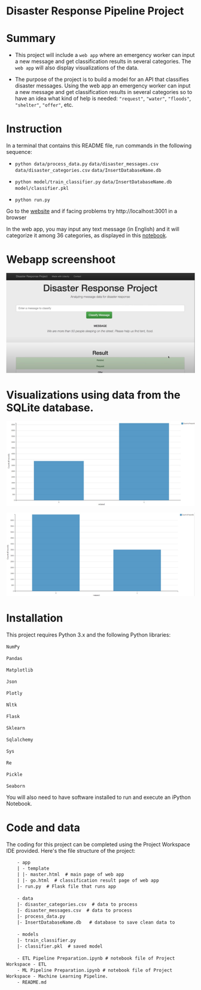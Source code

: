 # Disaster Response Pipeline Project
# Summary
- This project will include a `web app` where an emergency worker can input a new message and get classification results in several categories. The `web app` will also display visualizations of the data. 

- The purpose of the project is to build a model for an API that classifies disaster messages. Using the web app an emergency worker can input a new message and get classification results in several categories so to have an idea what kind of help is needed: `"request"`, `"water"`, `"floods"`, `"shelter"`, `"offer"`, etc.

# Instruction
In a terminal that contains this README file, run commands in the following sequence:

- `python data/process_data.py` `data/disaster_messages.csv` `data/disaster_categories.csv` `data/InsertDatabaseName.db`
    
- `python model/train_classifier.py` `data/InsertDatabaseName.db` `model/classifier.pkl`

- `python run.py`

Go to the [website](http://0.0.0.0:3001/) and if facing problems try http://localhost:3001 in a browser

In the web app, you may input any text message (in English) and it will categorize it among 36 categories, as displayed in this [notebook](https://github.com/Nhan121/Udacity_project2_disaster_response/blob/main/ML%20Pipeline%20Preparation.ipynb).

# Webapp screenshoot
![alt text](https://github.com/Nhan121/Udacity_project2_disaster_response/blob/main/Fig_1_1.jpg)

# Visualizations using data from the SQLite database.

![alt text](https://github.com/Nhan121/Udacity_project2_disaster_response/blob/main/Fig_1_2.jpg)

![alt text](https://github.com/Nhan121/Udacity_project2_disaster_response/blob/main/Fig_1_3.jpg)

# Installation
This project requires Python 3.x and the following Python libraries:

`NumPy`

`Pandas`

`Matplotlib`

`Json`

`Plotly`

`Nltk`

`Flask`

`Sklearn`

`Sqlalchemy`

`Sys`

`Re`

`Pickle`

`Seaborn`

You will also need to have software installed to run and execute an iPython Notebook.


# Code and data
The coding for this project can be completed using the Project Workspace IDE provided. Here's the file structure of the project:

        - app
        | - template
        | |- master.html  # main page of web app
        | |- go.html  # classification result page of web app
        |- run.py  # Flask file that runs app

        - data
        |- disaster_categories.csv  # data to process 
        |- disaster_messages.csv  # data to process
        |- process_data.py
        |- InsertDatabaseName.db   # database to save clean data to

        - models
        |- train_classifier.py
        |- classifier.pkl  # saved model 

        - ETL Pipeline Preparation.ipynb # notebook file of Project Workspace - ETL
        - ML Pipeline Preparation.ipynb # notebook file of Project Workspace - Machine Learning Pipeline.
        - README.md
